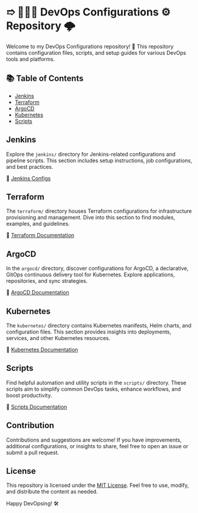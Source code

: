 # ➱  👨🏾‍💻 DevOps Configurations ⚙️ Repository 🌩️

Welcome to my DevOps Configurations repository! 🚀 This repository contains configuration files, scripts, and setup guides for various DevOps tools and platforms.

## 📚 Table of Contents

- [Jenkins](#jenkins)
- [Terraform](#terraform)
- [ArgoCD](#argocd)
- [Kubernetes](#kubernetes)
- [Scripts](#scripts)

## Jenkins

Explore the `jenkins/` directory for Jenkins-related configurations and pipeline scripts. This section includes setup instructions, job configurations, and best practices.

🔗 [Jenkins Configs](jenkins/README.md)

## Terraform

The `terraform/` directory houses Terraform configurations for infrastructure provisioning and management. Dive into this section to find modules, examples, and guidelines.

🔗 [Terraform Documentation](terraform/README.md)

## ArgoCD

In the `argocd/` directory, discover configurations for ArgoCD, a declarative, GitOps continuous delivery tool for Kubernetes. Explore applications, repositories, and sync strategies.

🔗 [ArgoCD Documentation](argocd/README.md)

## Kubernetes

The `kubernetes/` directory contains Kubernetes manifests, Helm charts, and configuration files. This section provides insights into deployments, services, and other Kubernetes resources.

🔗 [Kubernetes Documentation](kubernetes/README.md)

## Scripts

Find helpful automation and utility scripts in the `scripts/` directory. These scripts aim to simplify common DevOps tasks, enhance workflows, and boost productivity.

🔗 [Scripts Documentation](scripts/README.md)

## Contribution

Contributions and suggestions are welcome! If you have improvements, additional configurations, or insights to share, feel free to open an issue or submit a pull request.

## License

This repository is licensed under the [MIT License](LICENSE). Feel free to use, modify, and distribute the content as needed.

Happy DevOpsing! 🛠️
